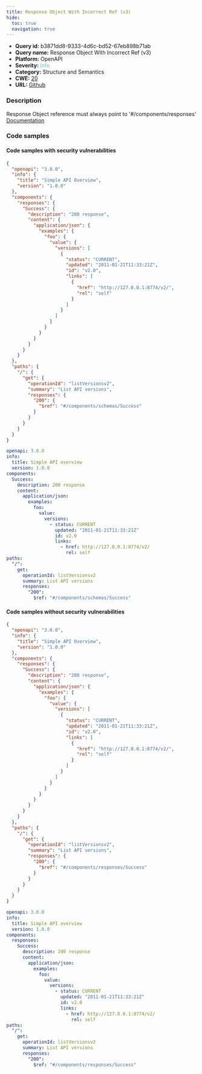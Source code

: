 ```yaml
---
title: Response Object With Incorrect Ref (v3)
hide:
  toc: true
  navigation: true
---
```


<style>
  .highlight .hll {
    background-color: #ff171742;
  }
  .md-content {
    max-width: 1100px;
    margin: 0 auto;
  }
</style>

-   **Query id:** b3871dd8-9333-4d6c-bd52-67eb898b71ab
-   **Query name:** Response Object With Incorrect Ref (v3)
-   **Platform:** OpenAPI
-   **Severity:** <span style="color:#5bc0de">Info</span>
-   **Category:** Structure and Semantics
-   **CWE:** <a href="https://cwe.mitre.org/data/definitions/20.html" onclick="newWindowOpenerSafe(event, 'https://cwe.mitre.org/data/definitions/20.html')">20</a>
-   **URL:** [Github](https://github.com/Checkmarx/kics/tree/master/assets/queries/openAPI/3.0/response_object_incorrect_ref)

### Description
Response Object reference must always point to '#/components/responses'<br>
[Documentation](https://swagger.io/specification/#responses-object)

### Code samples
#### Code samples with security vulnerabilities
```json title="Positive test num. 1 - json file" hl_lines="44"
{
  "openapi": "3.0.0",
  "info": {
    "title": "Simple API Overview",
    "version": "1.0.0"
  },
  "components": {
    "responses": {
      "Success": {
        "description": "200 response",
        "content": {
          "application/json": {
            "examples": {
              "foo": {
                "value": {
                  "versions": [
                    {
                      "status": "CURRENT",
                      "updated": "2011-01-21T11:33:21Z",
                      "id": "v2.0",
                      "links": [
                        {
                          "href": "http://127.0.0.1:8774/v2/",
                          "rel": "self"
                        }
                      ]
                    }
                  ]
                }
              }
            }
          }
        }
      }
    }
  },
  "paths": {
    "/": {
      "get": {
        "operationId": "listVersionsv2",
        "summary": "List API versions",
        "responses": {
          "200": {
            "$ref": "#/components/schemas/Success"
          }
        }
      }
    }
  }
}

```
```yaml title="Positive test num. 2 - yaml file" hl_lines="27"
openapi: 3.0.0
info:
  title: Simple API overview
  version: 1.0.0
components:
  Success:
    description: 200 response
    content:
      application/json:
        examples:
          foo:
            value:
              versions:
                - status: CURRENT
                  updated: "2011-01-21T11:33:21Z"
                  id: v2.0
                  links:
                    - href: http://127.0.0.1:8774/v2/
                      rel: self
paths:
  "/":
    get:
      operationId: listVersionsv2
      summary: List API versions
      responses:
        "200":
          $ref: "#/components/schemas/Success"

```


#### Code samples without security vulnerabilities
```json title="Negative test num. 1 - json file"
{
  "openapi": "3.0.0",
  "info": {
    "title": "Simple API Overview",
    "version": "1.0.0"
  },
  "components": {
    "responses": {
      "Success": {
        "description": "200 response",
        "content": {
          "application/json": {
            "examples": {
              "foo": {
                "value": {
                  "versions": [
                    {
                      "status": "CURRENT",
                      "updated": "2011-01-21T11:33:21Z",
                      "id": "v2.0",
                      "links": [
                        {
                          "href": "http://127.0.0.1:8774/v2/",
                          "rel": "self"
                        }
                      ]
                    }
                  ]
                }
              }
            }
          }
        }
      }
    }
  },
  "paths": {
    "/": {
      "get": {
        "operationId": "listVersionsv2",
        "summary": "List API versions",
        "responses": {
          "200": {
            "$ref": "#/components/responses/Success"
          }
        }
      }
    }
  }
}

```
```yaml title="Negative test num. 2 - yaml file"
openapi: 3.0.0
info:
  title: Simple API overview
  version: 1.0.0
components:
  responses:
    Success:
      description: 200 response
      content:
        application/json:
          examples:
            foo:
              value:
                versions:
                  - status: CURRENT
                    updated: "2011-01-21T11:33:21Z"
                    id: v2.0
                    links:
                      - href: http://127.0.0.1:8774/v2/
                        rel: self
paths:
  "/":
    get:
      operationId: listVersionsv2
      summary: List API versions
      responses:
        "200":
          $ref: "#/components/responses/Success"

```
